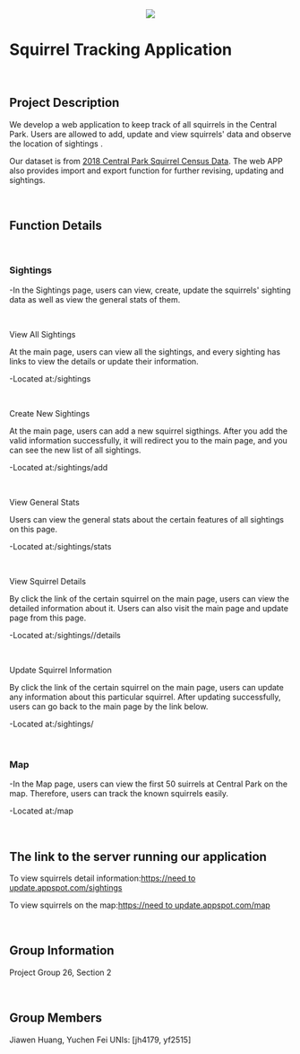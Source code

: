 <div align="center">
<img src="https://img.icons8.com/cute-clipart/64/000000/nut.png">
</div>

<table>
<h1>Squirrel Tracking Application
</h1>
<br>
<h2>Project Description
</h2>
<p>We develop a web application to keep track of all squirrels in the Central Park. Users are allowed to add, update and view squirrels' data and observe the location of sightings .</p>
<p>Our dataset is from <a href='https://data.cityofnewyork.us/api/views/vfnx-vebw/rows.csv'>2018 Central Park Squirrel Census Data</a>. The web APP also provides import and export function for further revising, updating and sightings.</p>
<br>
<h2>Function Details</h2>
<br>
<h3>Sightings</h3>
<p>-In the Sightings page, users can view, create, update the squirrels' sighting data as well as view the general stats of them.</p>
<br>
<p>View All Sightings</p>
<p>At the main page, users can view all the sightings, and every sighting has links to view the details or update their information.</p>
<p>-Located at:/sightings</p>
<br>
<p>Create New Sightings</p>
<p>At the main page, users can add a new squirrel sigthings. After you add the valid information successfully, it will redirect you to the main page, and you can see the new list of all sightings. </p>
<p>-Located at:/sightings/add</p>
<br>
<p>View General Stats</p>
<p>Users can view the general stats about the certain features of all sightings on this page.</p>
<p>-Located at:/sightings/stats</p>
<br>
<p>View Squirrel Details</p>
<p>By click the link of the certain squirrel on the main page, users can view the detailed information about it. Users can also visit the main page and update page from this page.</p>
<p>-Located at:/sightings/<unique-squirrel-id>/details</p>
<br>
<p>Update Squirrel Information</p>
<p>By click the link of the certain squirrel on the main page, users can update any information about this particular squirrel. After updating successfully, users can go back to the main page by the link below.</p>
<p>-Located at:/sightings/<unique-squirrel-id></p>
<br>
<h3>Map</h3>
<p>-In the Map page, users can view the first 50 suirrels at Central Park on the map. Therefore, users can track the known squirrels easily.</p>
<p>-Located at:/map</p>
<br>
<h2>The link to the server running our application
</h2>
<p>To view squirrels detail information:<a href='https://need to update.appspot.com/sightings'>https://need to update.appspot.com/sightings</a></p>
<p>To view squirrels on the map:<a href='https://need to update.appspot.com/map'>https://need to update.appspot.com/map</a></p>
<br>
<h2>Group Information
</h2>
<p>Project Group 26, Section 2</p>
<br>
<h2>Group Members
</h2>
<p>Jiawen Huang, Yuchen Fei UNIs: [jh4179, yf2515]
</p>
</table>

